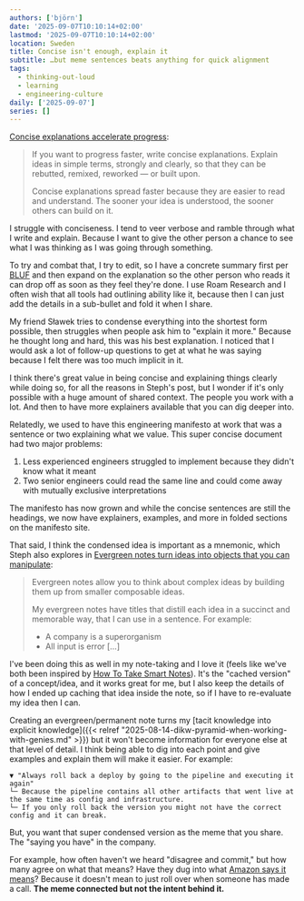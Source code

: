 ```yaml
---
authors: ['björn']
date: '2025-09-07T10:10:14+02:00'
lastmod: '2025-09-07T10:10:14+02:00'
location: Sweden
title: Concise isn't enough, explain it
subtitle: …but meme sentences beats anything for quick alignment
tags:
  - thinking-out-loud
  - learning
  - engineering-culture
daily: ['2025-09-07']
series: []
---
```


[Concise explanations accelerate progress](https://stephango.com/concise):

> If you want to progress faster, write concise explanations. Explain ideas in simple terms, strongly and clearly, so that they can be rebutted, remixed, reworked — or built upon.
> 
> Concise explanations spread faster because they are easier to read and understand. The sooner your idea is understood, the sooner others can build on it.

I struggle with conciseness. I tend to veer verbose and ramble through what I write and explain. Because I want to give the other person a chance to see what I was thinking as I was going through something.

To try and combat that, I try to edit, so I have a concrete summary first per [BLUF](https://en.wikipedia.org/wiki/BLUF_(communication)) and then expand on the explanation so the other person who reads it can drop off as soon as they feel they're done. I use Roam Research and I often wish that all tools had outlining ability like it, because then I can just add the details in a sub-bullet and fold it when I share.

My friend Sławek tries to condense everything into the shortest form possible, then struggles when people ask him to "explain it more." Because he thought long and hard, this was his best explanation. I noticed that I would ask a lot of follow-up questions to get at what he was saying because I felt there was too much implicit in it.

I think there's great value in being concise and explaining things clearly while doing so, for all the reasons in Steph's post, but I wonder if it's only possible with a huge amount of shared context. The people you work with a lot. And then to have more explainers available that you can dig deeper into.

Relatedly, we used to have this engineering manifesto at work that was a sentence or two explaining what we value. This super concise document had two major problems:

1. Less experienced engineers struggled to implement because they didn't know what it meant
2. Two senior engineers could read the same line and could come away with mutually exclusive interpretations

The manifesto has now grown and while the concise sentences are still the headings, we now have explainers, examples, and more in folded sections on the manifesto site.

That said, I think the condensed idea is important as a mnemonic, which Steph also explores in [Evergreen notes turn ideas into objects that you can manipulate](https://stephango.com/evergreen-notes):

> Evergreen notes allow you to think about complex ideas by building them up from smaller composable ideas.
> 
> My evergreen notes have titles that distill each idea in a succinct and memorable way, that I can use in a sentence. For example:
> 
> - A company is a superorganism
> - All input is error
> […]

I've been doing this as well in my note-taking and I love it (feels like we've both been inspired by [How To Take Smart Notes](https://www.soenkeahrens.de/en/takesmartnotes)). It's the "cached version" of a concept/idea, and it works great for me, but I also keep the details of how I ended up caching that idea inside the note, so if I have to re-evaluate my idea then I can.

Creating an evergreen/permanent note turns my [tacit knowledge into explicit knowledge]({{< relref "2025-08-14-dikw-pyramid-when-working-with-genies.md" >}}) but it won't become information for everyone else at that level of detail. I think being able to dig into each point and give examples and explain them will make it easier. For example:

```text {class="no-copy-button"}
▼ "Always roll back a deploy by going to the pipeline and executing it again"
└─ Because the pipeline contains all other artifacts that went live at the same time as config and infrastructure.
└─ If you only roll back the version you might not have the correct config and it can break.
```

But, you want that super condensed version as the meme that you share. The "saying you have" in the company. 

For example, how often haven't we heard "disagree and commit," but how many agree on what that means? Have they dug into what [Amazon says it means](https://www.amazon.jobs/content/en/our-workplace/leadership-principles#:R1msj6H1:)? Because it doesn't mean to just roll over when someone has made a call. **The meme connected but not the intent behind it.**
